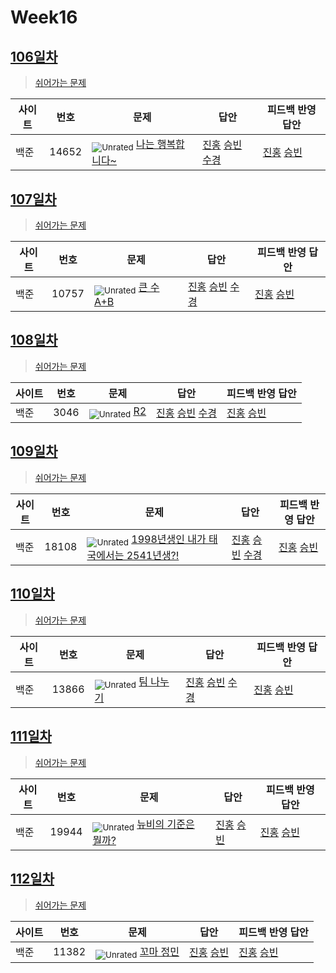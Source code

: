 <!-- tier 리스트 S -->
[Unrated]: https://user-images.githubusercontent.com/33937365/126247607-85783912-c11a-4d50-ac36-8cc7dcb75cd2.png
[Bronze5]: https://user-images.githubusercontent.com/33937365/126247611-e362d727-17a4-4737-a232-5827e185ab7c.png
[Bronze4]: https://user-images.githubusercontent.com/33937365/126247612-89cbc675-e1d4-43a2-950b-1cb014dca697.png
[Bronze3]: https://user-images.githubusercontent.com/33937365/126247613-b8408610-7bc4-40f8-804f-a30a45ddbb68.png
[Bronze2]: https://user-images.githubusercontent.com/33937365/126247614-d85dc6ff-a520-4c00-82bd-eb593b156bd8.png
[Bronze1]: https://user-images.githubusercontent.com/33937365/126247616-04b2ab30-9891-4b7b-8cb4-38e99b97e834.png
[Silver5]: https://user-images.githubusercontent.com/33937365/126247618-38c5c905-672b-4d75-808e-8a7d45ea577d.png
[Silver4]: https://user-images.githubusercontent.com/33937365/126247620-ba2d1b96-b0aa-4b88-80c5-71569c69bbc3.png
[Silver3]: https://user-images.githubusercontent.com/33937365/126247621-1b55b7f4-3a79-4348-8a63-f00c1813853e.png
[Silver2]: https://user-images.githubusercontent.com/33937365/126247622-a83b30a9-6618-4593-b775-6f6730afd3f6.png
[Silver1]: https://user-images.githubusercontent.com/33937365/126247625-8d82f8ab-6f95-4ef8-a243-be31f548596e.png
[Gold5]: https://user-images.githubusercontent.com/33937365/126247627-2979d4d5-915a-4c4e-adb7-c171f9bafe28.png
[Gold4]: https://user-images.githubusercontent.com/33937365/126247629-b24e1e24-4579-450f-bc3c-f166361091dd.png
[Gold3]: https://user-images.githubusercontent.com/33937365/126247630-80fb15af-debc-451d-a937-6c9c6bfa693b.png
[Gold2]: https://user-images.githubusercontent.com/33937365/126247633-7112f6a6-57da-4d1d-953f-5414ba8ffc3d.png
[Gold1]: https://user-images.githubusercontent.com/33937365/126247635-42bd3af9-e129-4379-b44a-22d75de3def6.png
[Platinum5]: https://user-images.githubusercontent.com/33937365/126247636-763e3bc4-43a9-4724-8ce1-c2288aecb636.png
[Platinum4]: https://user-images.githubusercontent.com/33937365/126247637-af30d243-2771-4966-b0bb-0901b9fd4989.png
[Platinum3]: https://user-images.githubusercontent.com/33937365/126247640-cfd654db-86d8-42a9-8d1b-0f3494758330.png
[Platinum2]: https://user-images.githubusercontent.com/33937365/126247641-3e60e9a6-5116-4005-a87d-bfb59969c87a.png
[Platinum1]: https://user-images.githubusercontent.com/33937365/126247643-23bba5ac-52c4-442a-a88a-2eb8998f6446.png
[Diamond5]: https://user-images.githubusercontent.com/33937365/126247645-870445bf-25d9-45ce-9c07-a25949ffad21.png
[Diamond4]: https://user-images.githubusercontent.com/33937365/126247646-b2d7e328-c205-448d-a5bf-c6294c07edaa.png
[Diamond3]: https://user-images.githubusercontent.com/33937365/126247647-db568f94-882f-410c-bd1b-63d49c87623c.png
[Diamond2]: https://user-images.githubusercontent.com/33937365/126247648-52f92f07-0fb9-4b1d-a344-6e9b81d81044.png
[Diamond1]: https://user-images.githubusercontent.com/33937365/126247649-4d068f63-f5e1-40df-910e-dceeb2b7de99.png
[Ruby5]: https://user-images.githubusercontent.com/33937365/126247652-94013ea7-9a96-4068-b922-01535c85801d.png
[Ruby4]: https://user-images.githubusercontent.com/33937365/126247655-a10f7077-6341-416e-938c-b500b7022aca.png
[Ruby3]: https://user-images.githubusercontent.com/33937365/126247656-d0e16a36-5080-4585-a465-4e4f5302beef.png
[Ruby2]: https://user-images.githubusercontent.com/33937365/126247659-1d249660-02a2-4a95-966f-074f99df70fe.png
[Ruby1]: https://user-images.githubusercontent.com/33937365/126247660-8e0d236d-eaef-42b3-8983-28f9e6c94ff9.png
<!-- tier 리스트 E -->

# Week16

## [106일차](Day106)

> [쉬어가는 문제](https://www.acmicpc.net/group/workbook/view/9797/32684)

| 사이트 | 번호  | 문제                                                      | 답안                                                                                                                                                         | 피드백 반영 답안                                                  |
| ------ | ----- | --------------------------------------------------------- | ------------------------------------------------------------------------------------------------------------------------------------------------------------ | ----------------------------------------------------------------- |
| 백준   | 14652 | <sub>![Unrated]</sub> [나는 행복합니다~](https://www.acmicpc.net/problem/14652) | [진홍](Day106/boj14652_kjh.java) [승빈](Day106/boj14652_wsb.java) [수경](https://github.com/sukyeongh/Algorithm/blob/master/2021_05/20210503/bj14652_hsk.js) | [진홍](Day106/boj14652_kjh.java) [승빈](Day106/boj14652_wsb.java) |

## [107일차](Day107)

> [쉬어가는 문제](https://www.acmicpc.net/group/workbook/view/9797/32693)

| 사이트 | 번호  | 문제                                               | 답안                                                                                                                                                         | 피드백 반영 답안                                                  |
| ------ | ----- | -------------------------------------------------- | ------------------------------------------------------------------------------------------------------------------------------------------------------------ | ----------------------------------------------------------------- |
| 백준   | 10757 | <sub>![Unrated]</sub> [큰 수 A+B](https://www.acmicpc.net/problem/10757) | [진홍](Day107/boj10757_kjh.java) [승빈](Day107/boj10757_wsb.java) [수경](https://github.com/sukyeongh/Algorithm/blob/master/2021_05/20210510/bj10757_hsk.js) | [진홍](Day107/boj10757_kjh.java) [승빈](Day107/boj10757_wsb.java) |

## [108일차](Day108)

> [쉬어가는 문제](https://www.acmicpc.net/group/workbook/view/9797/32752)

| 사이트 | 번호 | 문제                                       | 답안                                                                                                                                                      | 피드백 반영 답안                                                |
| ------ | ---- | ------------------------------------------ | --------------------------------------------------------------------------------------------------------------------------------------------------------- | --------------------------------------------------------------- |
| 백준   | 3046 | <sub>![Unrated]</sub> [R2](https://www.acmicpc.net/problem/3046) | [진홍](Day108/boj3046_kjh.java) [승빈](Day108/boj3046_wsb.java) [수경](https://github.com/sukyeongh/Algorithm/blob/master/2021_05/20210511/bj3046_hsk.js) | [진홍](Day108/boj3046_kjh.java) [승빈](Day108/boj3046_wsb.java) |

## [109일차](Day109)

> [쉬어가는 문제](https://www.acmicpc.net/group/workbook/view/9797/32757)

| 사이트 | 번호  | 문제                                                                           | 답안                                                                                                                                                         | 피드백 반영 답안                                                  |
| ------ | ----- | ------------------------------------------------------------------------------ | ------------------------------------------------------------------------------------------------------------------------------------------------------------ | ----------------------------------------------------------------- |
| 백준   | 18108 | <sub>![Unrated]</sub> [1998년생인 내가 태국에서는 2541년생?!](https://www.acmicpc.net/problem/18108) | [진홍](Day109/boj18108_kjh.java) [승빈](Day109/boj18108_wsb.java) [수경](https://github.com/sukyeongh/Algorithm/blob/master/2021_05/20210512/bj18108_hsk.js) | [진홍](Day109/boj18108_kjh.java) [승빈](Day109/boj18108_wsb.java) |

## [110일차](Day110)

> [쉬어가는 문제](https://www.acmicpc.net/group/workbook/view/9797/32802)

| 사이트 | 번호  | 문제                                               | 답안                                                                                                                                                         | 피드백 반영 답안                                                  |
| ------ | ----- | -------------------------------------------------- | ------------------------------------------------------------------------------------------------------------------------------------------------------------ | ----------------------------------------------------------------- |
| 백준   | 13866 | <sub>![Unrated]</sub> [팀 나누기](https://www.acmicpc.net/problem/13866) | [진홍](Day110/boj13866_kjh.java) [승빈](Day110/boj13866_wsb.java) [수경](https://github.com/sukyeongh/Algorithm/blob/master/2021_05/20210516/bj13866_hsk.js) | [진홍](Day110/boj13866_kjh.java) [승빈](Day110/boj13866_wsb.java) |

## [111일차](Day111)

> [쉬어가는 문제](https://www.acmicpc.net/group/workbook/view/9797/32812)

| 사이트 | 번호  | 문제                                                         | 답안                                                              | 피드백 반영 답안                                                  |
| ------ | ----- | ------------------------------------------------------------ | ----------------------------------------------------------------- | ----------------------------------------------------------------- |
| 백준   | 19944 | <sub>![Unrated]</sub> [뉴비의 기준은 뭘까?](https://www.acmicpc.net/problem/19944) | [진홍](Day111/boj19944_kjh.java) [승빈](Day111/boj19944_wsb.java) | [진홍](Day111/boj19944_kjh.java) [승빈](Day111/boj19944_wsb.java) |

## [112일차](Day112)

> [쉬어가는 문제](https://www.acmicpc.net/group/workbook/view/9797/32841)

| 사이트 | 번호  | 문제                                               | 답안                                                              | 피드백 반영 답안                                                  |
| ------ | ----- | -------------------------------------------------- | ----------------------------------------------------------------- | ----------------------------------------------------------------- |
| 백준   | 11382 | <sub>![Unrated]</sub> [꼬마 정민](https://www.acmicpc.net/problem/11382) | [진홍](Day112/boj11382_kjh.java) [승빈](Day112/boj11382_wsb.java) | [진홍](Day112/boj11382_kjh.java) [승빈](Day112/boj11382_wsb.java) |
